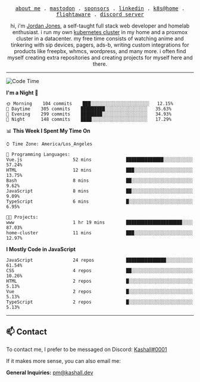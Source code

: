 <p align="center">
  <samp>
    <a href="https://jordanjones.org/">about me</a> .
    <a href="https://mastodon.social/@kashall">mastodon</a> .
    <a href="https://github.com/sponsors/kashalls">sponsors</a> .
    <a href="https://linkedin.com/in/jordpjones">linkedin</a> .
    <a href="https://github.com/kashalls/home-cluster">k8s@home</a> .
    <a href="https://flightaware.com/adsb/stats/user/kashalls">flightaware</a> .
    <a href="https://discord.gg/ctgrp8k">discord server</a>
  </samp>
</p>

<p align="center">hi, i'm <a href="https://jordanjones.org/">Jordan Jones</a>, a self-taught full stack web developer and homelab enthusiast. i run my own <a href="https://github.com/kashalls/home-cluster">kubernetes cluster</a> in my home and a proxmox cluster in a datacenter. my free time consists of watching anime and tinkering with sip devices, pagers, ads-b, writing custom integrations for products like freepbx, whmcs, wordpress, and many more. i often find myself creating extra repositories and creating projects for myself here and there. </p>

---

<!--START_SECTION:waka-->
![Code Time](http://img.shields.io/badge/Code%20Time-1%2C229%20hrs%204%20mins-blue)

**I'm a Night 🦉** 

```text
🌞 Morning    104 commits    ███░░░░░░░░░░░░░░░░░░░░░░   12.15% 
🌆 Daytime    305 commits    █████████░░░░░░░░░░░░░░░░   35.63% 
🌃 Evening    299 commits    ████████░░░░░░░░░░░░░░░░░   34.93% 
🌙 Night      148 commits    ████░░░░░░░░░░░░░░░░░░░░░   17.29%

```


📊 **This Week I Spent My Time On** 

```text
⌚︎ Time Zone: America/Los_Angeles

💬 Programming Languages: 
Vue.js                   52 mins             ██████████████░░░░░░░░░░░   57.24% 
HTML                     12 mins             ███░░░░░░░░░░░░░░░░░░░░░░   13.75% 
Bash                     8 mins              ██░░░░░░░░░░░░░░░░░░░░░░░   9.62% 
JavaScript               8 mins              ██░░░░░░░░░░░░░░░░░░░░░░░   9.09% 
TypeScript               6 mins              █░░░░░░░░░░░░░░░░░░░░░░░░   6.95%

🐱‍💻 Projects: 
www                      1 hr 19 mins        █████████████████████░░░░   87.03% 
home-cluster             11 mins             ███░░░░░░░░░░░░░░░░░░░░░░   12.97%

```

**I Mostly Code in JavaScript** 

```text
JavaScript               24 repos            ███████████████░░░░░░░░░░   61.54% 
CSS                      4 repos             ██░░░░░░░░░░░░░░░░░░░░░░░   10.26% 
HTML                     2 repos             █░░░░░░░░░░░░░░░░░░░░░░░░   5.13% 
Vue                      2 repos             █░░░░░░░░░░░░░░░░░░░░░░░░   5.13% 
TypeScript               2 repos             █░░░░░░░░░░░░░░░░░░░░░░░░   5.13%

```



<!--END_SECTION:waka-->

---

## 📫 Contact

To contact me, I prefer to be messaged on Discord:  [Kashall#0001](https://discord.com/users/201077739589992448)

If it makes more sense, you can also email me:

**General Inquiries:** pm@kashall.dev  
